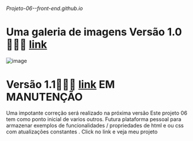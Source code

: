 ###### Projeto-06--front-end.github.io

# Uma galeria de imagens Versão 1.0🧑🏾‍💻 [link](https://thiagomassenomaciel.github.io/Projeto-06--front-end.github.io/V1/index.html)
![image](https://github.com/user-attachments/assets/8f00d094-b30a-4d05-888b-e20b82b21b9a)

### 
# Versão 1.1🧑🏾‍💻 [link]( https://thiagomassenomaciel.github.io/Projeto-06--front-end.github.io/Vers%C3%A3o-01/animation/index.html) EM MANUTENÇÃO
Uma impotante correção será realizado na próxima versão 
Este projeto 06 tem como ponto inicial de varios outros. Futura plataforma pessoal para armazenar exemplos de funcionalidades / propriedades de html e ou css com atualizações constantes 
. Click no link e veja meu projeto
